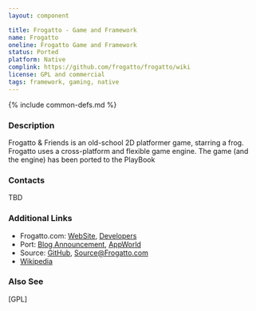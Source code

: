 ```yaml
---
layout: component

title: Frogatto - Game and Framework
name: Frogatto
oneline: Frogatto Game and Framework
status: Ported
platform: Native
complink: https://github.com/frogatto/frogatto/wiki
license: GPL and commercial
tags: framework, gaming, native
---
```

{% include common-defs.md %}

### Description
Frogatto & Friends is an old-school 2D platformer game, starring a frog.
Frogatto uses a cross-platform and flexible game engine.
The game (and the engine) has been ported to the PlayBook

### Contacts
TBD

### Additional Links
* Frogatto.com: [WebSite](http://www.frogatto.com/), [Developers](http://www.frogatto.com/developer)
* Port: [Blog Announcement](http://www.frogatto.com/?p=889), [AppWorld](http://appworld.blackberry.com/webstore/content/95522/?lang=en)
* Source: [GitHub](http://github.com/frogatto/frogatto), [Source@Frogatto.com](http://www.frogatto.com/source)
* [Wikipedia](http://en.wikipedia.org/wiki/Frogatto_%26_Friends)

### Also See
[GPL]